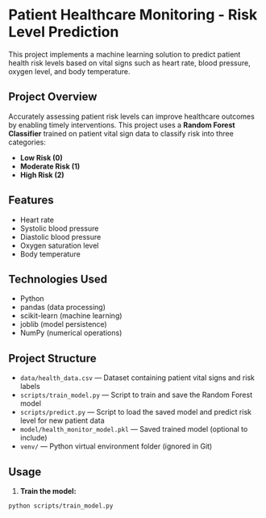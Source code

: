 # Patient Healthcare Monitoring - Risk Level Prediction

This project implements a machine learning solution to predict patient health risk levels based on vital signs such as heart rate, blood pressure, oxygen level, and body temperature.

## Project Overview

Accurately assessing patient risk levels can improve healthcare outcomes by enabling timely interventions. This project uses a **Random Forest Classifier** trained on patient vital sign data to classify risk into three categories:

- **Low Risk (0)**
- **Moderate Risk (1)**
- **High Risk (2)**

## Features

- Heart rate
- Systolic blood pressure
- Diastolic blood pressure
- Oxygen saturation level
- Body temperature

## Technologies Used

- Python
- pandas (data processing)
- scikit-learn (machine learning)
- joblib (model persistence)
- NumPy (numerical operations)

## Project Structure

- `data/health_data.csv` — Dataset containing patient vital signs and risk labels
- `scripts/train_model.py` — Script to train and save the Random Forest model
- `scripts/predict.py` — Script to load the saved model and predict risk level for new patient data
- `model/health_monitor_model.pkl` — Saved trained model (optional to include)
- `venv/` — Python virtual environment folder (ignored in Git)

## Usage

1. **Train the model:**

```bash
python scripts/train_model.py
